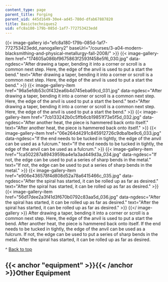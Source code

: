 ```yaml
---
content_type: page
parent_title: Forging
parent_uid: 445d1649-30e4-ad45-780d-dfab67887820
title: Basictechniques2
uid: efc8a180-179b-085d-1af7-772753423edd
---
```


{{< image-gallery id="efc8a180-179b-085d-1af7-772753423edd_nanogallery2" baseUrl="/courses/3-a04-modern-blacksmithing-and-physical-metallurgy-fall-2008/" >}}
{{< image-gallery-item href="174605a086bf9675863f2593f458e5f6_030.jpg" data-ngdesc="After drawing a taper, bending it into a corner or scroll is a common next step. Here, the edge of the anvil is used to put a start the bend." text="After drawing a taper, bending it into a corner or scroll is a common next step. Here, the edge of the anvil is used to put a start the bend." >}}
{{< image-gallery-item href="96a5efdb53c0f432ea6b4d745eba69cd_031.jpg" data-ngdesc="After drawing a taper, bending it into a corner or scroll is a common next step. Here, the edge of the anvil is used to put a start the bend." text="After drawing a taper, bending it into a corner or scroll is a common next step. Here, the edge of the anvil is used to put a start the bend." >}}
{{< image-gallery-item href="7cb133242b0c5ffb6cb19851f73e5f5d_032.jpg" data-ngdesc="After another heat, the piece is hammered back onto itself." text="After another heat, the piece is hammered back onto itself." >}}
{{< image-gallery-item href="06e264d4291c845912726c9dba1be9c6_033.jpg" data-ngdesc="If the end needs to be tucked in tightly, the edge of the anvil can be used as a fulcrum." text="If the end needs to be tucked in tightly, the edge of the anvil can be used as a fulcrum." >}}
{{< image-gallery-item href="1ca502287a8943959ba4e1a3ad449d3a_034.jpg" data-ngdesc="If not, the edge can be used to put a series of sharp bends in the metal." text="If not, the edge can be used to put a series of sharp bends in the metal." >}}
{{< image-gallery-item href="e906e436578f4d808d52a78a6415466c_035.jpg" data-ngdesc="After the spiral has started, it can be rolled up as far as desired." text="After the spiral has started, it can be rolled up as far as desired." >}}
{{< image-gallery-item href="56d17dee2a3f41d3f670b0792c83aa5d_036.jpg" data-ngdesc="After the spiral has started, it can be rolled up as far as desired." text="After the spiral has started, it can be rolled up as far as desired." >}}
{{</ image-gallery >}}
After drawing a taper, bending it into a corner or scroll is a common next step. Here, the edge of the anvil is used to put a start the bend. After another heat, the piece is hammered back onto itself. If the end needs to be tucked in tightly, the edge of the anvil can be used as a fulcrum. If not, the edge can be used to put a series of sharp bends in the metal. After the spiral has started, it can be rolled up as far as desired.

^ [Back to top](#top)

{{< anchor "equipment" >}}{{< /anchor >}}Other Equipment
--------------------------------------------------------